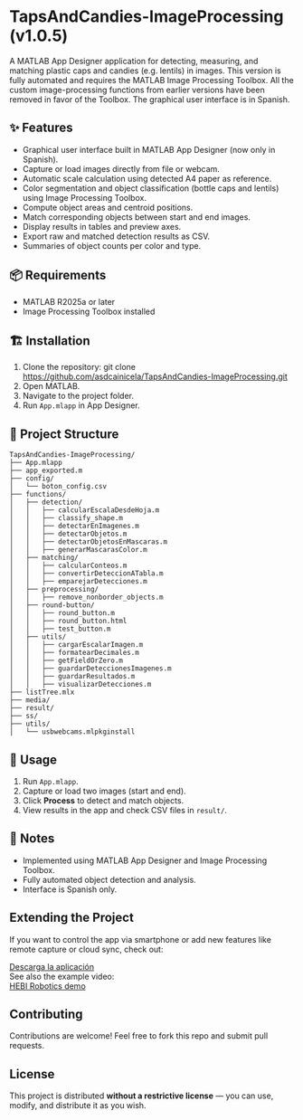 # TapsAndCandies-ImageProcessing (v1.0.5)

A MATLAB App Designer application for detecting, measuring, and matching plastic caps and candies (e.g. lentils) in images.
This version is fully automated and requires the MATLAB Image Processing Toolbox.
All the custom image-processing functions from earlier versions have been removed in favor of the Toolbox.
The graphical user interface is in Spanish.

## ✨ Features
- Graphical user interface built in MATLAB App Designer (now only in Spanish).
- Capture or load images directly from file or webcam.
- Automatic scale calculation using detected A4 paper as reference.
- Color segmentation and object classification (bottle caps and lentils) using Image Processing Toolbox.
- Compute object areas and centroid positions.
- Match corresponding objects between start and end images.
- Display results in tables and preview axes.
- Export raw and matched detection results as CSV.
- Summaries of object counts per color and type.

## 📦 Requirements
- MATLAB R2025a or later
- Image Processing Toolbox installed

## 🏗️ Installation
1. Clone the repository:
   git clone https://github.com/asdcainicela/TapsAndCandies-ImageProcessing.git
2. Open MATLAB.
3. Navigate to the project folder.
4. Run `App.mlapp` in App Designer.

## 📂 Project Structure

```
TapsAndCandies-ImageProcessing/
├── App.mlapp
├── app_exported.m
├── config/
│   └── boton_config.csv
├── functions/
│   ├── detection/
│   │   ├── calcularEscalaDesdeHoja.m
│   │   ├── classify_shape.m
│   │   ├── detectarEnImagenes.m
│   │   ├── detectarObjetos.m
│   │   ├── detectarObjetosEnMascaras.m
│   │   ├── generarMascarasColor.m
│   ├── matching/
│   │   ├── calcularConteos.m
│   │   ├── convertirDeteccionATabla.m
│   │   ├── emparejarDetecciones.m
│   ├── preprocessing/
│   │   ├── remove_nonborder_objects.m
│   ├── round-button/
│   │   ├── round_button.m
│   │   ├── round_button.html
│   │   ├── test_button.m
│   ├── utils/
│   │   ├── cargarEscalarImagen.m
│   │   ├── formatearDecimales.m
│   │   ├── getFieldOrZero.m
│   │   ├── guardarDeteccionesImagenes.m
│   │   ├── guardarResultados.m
│   │   ├── visualizarDetecciones.m
├── listTree.mlx
├── media/
├── result/
├── ss/
├── utils/
│   └── usbwebcams.mlpkginstall
```

## 📝 Usage
1. Run `App.mlapp`.
2. Capture or load two images (start and end).
3. Click **Process** to detect and match objects.
4. View results in the app and check CSV files in `result/`.

## 📄 Notes
- Implemented using MATLAB App Designer and Image Processing Toolbox.
- Fully automated object detection and analysis.
- Interface is Spanish only.

## Extending the Project

If you want to control the app via smartphone or add new features like remote capture or cloud sync, check out:

[Descarga la aplicación](https://play.google.com/store/apps/details?id=com.pas.webcam&hl=en)  
See also the example video:  
[HEBI Robotics demo](https://www.youtube.com/watch?v=zaPtxre4tFc)

## Contributing

Contributions are welcome! Feel free to fork this repo and submit pull requests.

## License

This project is distributed **without a restrictive license** — you can use, modify, and distribute it as you wish.
